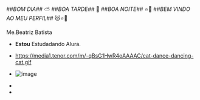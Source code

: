 ##*BOM DIA*## ⛅
##*BOA TARDE*## 🌇
##*BOA NOITE*## ⭐🌃
##*BEM VINDO AO MEU PERFIL*## 😻⭐🌙

   Me.Beatriz Batista 
   - **Estou** Estudadando Alura.
   - https://media1.tenor.com/m/-qBsG1HwR4oAAAAC/cat-dance-dancing-cat.gif
   - ![image](https://github.com/user-attachments/assets/ffa55571-abbd-4713-945e-69a9c7ca8b25)

   - 
   -
